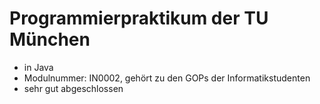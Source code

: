 # Programmierpraktikum der TU München
- in Java
- Modulnummer: IN0002, gehört zu den GOPs der Informatikstudenten
- sehr gut abgeschlossen
